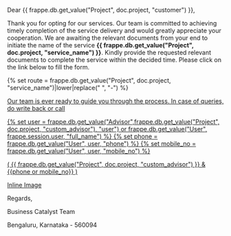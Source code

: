 <p>Dear {{ frappe.db.get_value("Project", doc.project, "customer") }},</p>

<p>Thank you for opting for our services. Our team is committed to achieving timely completion of the service delivery and would greatly appreciate your cooperation. We are awaiting the relevant documents from your end to initiate the name of the service <b>{{ frappe.db.get_value("Project", doc.project, "service_name") }}</b>.  Kindly provide the requested relevant documents to complete the service within the decided time. Please click on the link below to fill the form.</p>

<p>{% set route  = frappe.db.get_value("Project", doc.project, "service_name")|lower|replace(" ", "-") %}
<a href = "https://businesscatalysts.frappe.cloud/{{ route }}" &gt;Form Link</a></p>

<p>Our team is ever ready to guide you through the process. In case of queries, do write back or call</p>

<p>{% set user = frappe.db.get_value("Advisor",frappe.db.get_value("Project", doc.project, "custom_advisor"), "user") or frappe.db.get_value("User", frappe.session.user, "full_name") %}
{% set phone = frappe.db.get_value("User", user, "phone") %}
{% set mobile_no = frappe.db.get_value("User", user, "mobile_no") %}</p>

<p>( {{ frappe.db.get_value("Project", doc.project, "custom_advisor") }} & {{phone or mobile_no}} )</p>

<p><a href="https://drive.google.com/file/d/18-96LzZ5WnqHMx1WlRfL2Cs13CLPJI_M/view">Inline Image</a></p>

<p>Regards,</p>

<p>Business Catalyst Team</p>

<p>Bengaluru, Karnataka - 560094</p>
